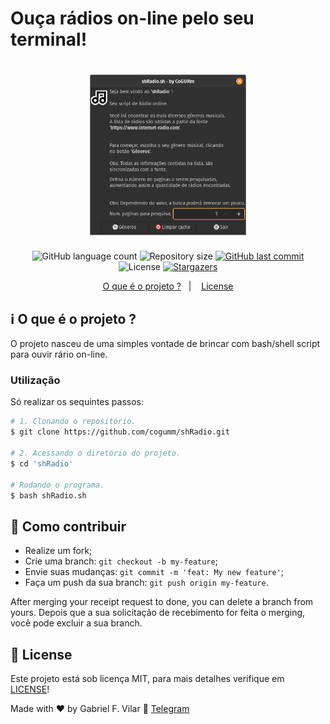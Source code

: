 <h1>Ouça rádios on-line pelo seu terminal!</h1>

<h1 align="center">
    <img alt="#Delicinha" title="Bash radio" src="./.github/shRadio.png" width="250px" />
</h1>

<p align="center">
  <img alt="GitHub language count" src="https://img.shields.io/github/languages/count/cogumm/shRadio?color=%2304D361">

  <img alt="Repository size" src="https://img.shields.io/github/repo-size/cogumm/shRadio">

  <a href="https://github.com/cogumm/shRadio/commits/master">
    <img alt="GitHub last commit" src="https://img.shields.io/github/last-commit/cogumm/shRadio">
  </a>

  <img alt="License" src="https://img.shields.io/badge/license-MIT-brightgreen">
   <a href="https://github.com/cogumm/shRadio/stargazers">
    <img alt="Stargazers" src="https://img.shields.io/github/stars/cogumm/shRadio?style=social">
  </a>
</p>

<p align="center">
  <a href="#information_source-nlw---o-que-é-a-next-level-week">O que é o projeto ?</a>&nbsp;&nbsp;&nbsp;|&nbsp;&nbsp;&nbsp;
  <a href="#memo-license">License</a>
</p>

## :information_source: O que é o projeto ?

O projeto nasceu de uma simples vontade de brincar com bash/shell script para ouvir rário on-line.

### Utilização

Só realizar os sequintes passos:

```bash
# 1. Clonando o repositório.
$ git clone https://github.com/cogumm/shRadio.git

# 2. Acessando o diretório do projeto.
$ cd 'shRadio'

# Rodando o programa.
$ bash shRadio.sh
```

## 🤔 Como contribuir

-   Realize um fork;
-   Crie uma branch: `git checkout -b my-feature`;
-   Envie suas mudanças: `git commit -m 'feat: My new feature'`;
-   Faça um push da sua branch: `git push origin my-feature`.

After merging your receipt request to done, you can delete a branch from yours.
Depois que a sua solicitação de recebimento for feita o merging, você pode excluir a sua branch.

## :memo: License

Este projeto está sob licença MIT, para mais detalhes verifique em [LICENSE][license]!

Made with ♥ by Gabriel F. Vilar :wave: [Telegram][telegram]

[license]: https://cogumm.mit-license.org/
[telegram]: https://t.me/CoGUMm
